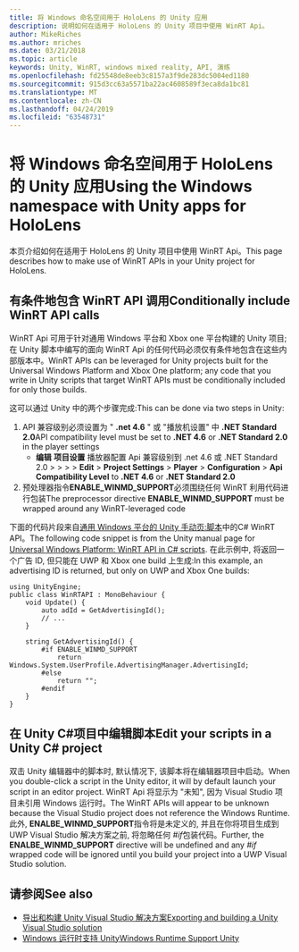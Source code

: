 ```yaml
---
title: 将 Windows 命名空间用于 HoloLens 的 Unity 应用
description: 说明如何在适用于 HoloLens 的 Unity 项目中使用 WinRT Api。
author: MikeRiches
ms.author: mriches
ms.date: 03/21/2018
ms.topic: article
keywords: Unity, WinRT, windows mixed reality, API, 演练
ms.openlocfilehash: fd25548de8eeb3c8157a3f9de283dc5004ed1180
ms.sourcegitcommit: 915d3cc63a5571ba22ac4608589f3eca8da1bc81
ms.translationtype: MT
ms.contentlocale: zh-CN
ms.lasthandoff: 04/24/2019
ms.locfileid: "63548731"
---
```

# <a name="using-the-windows-namespace-with-unity-apps-for-hololens"></a><span data-ttu-id="08f3d-104">将 Windows 命名空间用于 HoloLens 的 Unity 应用</span><span class="sxs-lookup"><span data-stu-id="08f3d-104">Using the Windows namespace with Unity apps for HoloLens</span></span>

<span data-ttu-id="08f3d-105">本页介绍如何在适用于 HoloLens 的 Unity 项目中使用 WinRT Api。</span><span class="sxs-lookup"><span data-stu-id="08f3d-105">This page describes how to make use of WinRT APIs in your Unity project for HoloLens.</span></span>

## <a name="conditionally-include-winrt-api-calls"></a><span data-ttu-id="08f3d-106">有条件地包含 WinRT API 调用</span><span class="sxs-lookup"><span data-stu-id="08f3d-106">Conditionally include WinRT API calls</span></span>

<span data-ttu-id="08f3d-107">WinRT Api 可用于针对通用 Windows 平台和 Xbox one 平台构建的 Unity 项目;在 Unity 脚本中编写的面向 WinRT Api 的任何代码必须仅有条件地包含在这些内部版本中。</span><span class="sxs-lookup"><span data-stu-id="08f3d-107">WinRT APIs can be leveraged for Unity projects built for the Universal Windows Platform and Xbox One platform; any code that you write in Unity scripts that target WinRT APIs must be conditionally included for only those builds.</span></span> 

<span data-ttu-id="08f3d-108">这可以通过 Unity 中的两个步骤完成:</span><span class="sxs-lookup"><span data-stu-id="08f3d-108">This can be done via two steps in Unity:</span></span>
1) <span data-ttu-id="08f3d-109">API 兼容级别必须设置为 " **.net 4.6** " 或 "播放机设置" 中 **.NET Standard 2.0**</span><span class="sxs-lookup"><span data-stu-id="08f3d-109">API compatibility level must be set to **.NET 4.6** or **.NET Standard 2.0** in the player settings</span></span>
    - <span data-ttu-id="08f3d-110">**编辑** **项目设置**   播放器配置 Api 兼容级别到 .net 4.6 或 .NET Standard 2.0 >  >  >  > </span><span class="sxs-lookup"><span data-stu-id="08f3d-110">**Edit** > **Project Settings** > **Player** > **Configuration** > **Api Compatibility Level** to **.NET 4.6** or **.NET Standard 2.0**</span></span>
2) <span data-ttu-id="08f3d-111">预处理器指令**ENABLE_WINMD_SUPPORT**必须围绕任何 WinRT 利用代码进行包装</span><span class="sxs-lookup"><span data-stu-id="08f3d-111">The preprocessor directive **ENABLE_WINMD_SUPPORT** must be wrapped around any WinRT-leveraged code</span></span>

<span data-ttu-id="08f3d-112">下面的代码片段来自[通用 Windows 平台的 Unity 手动页:脚本](http://docs.unity3d.com/Manual/windowsstore-scripts.html)中的C# WinRT API。</span><span class="sxs-lookup"><span data-stu-id="08f3d-112">The following code snippet is from the Unity manual page for [Universal Windows Platform: WinRT API in C# scripts](http://docs.unity3d.com/Manual/windowsstore-scripts.html).</span></span> <span data-ttu-id="08f3d-113">在此示例中, 将返回一个广告 ID, 但只能在 UWP 和 Xbox one build 上生成:</span><span class="sxs-lookup"><span data-stu-id="08f3d-113">In this example, an advertising ID is returned, but only on UWP and Xbox One builds:</span></span>

```
using UnityEngine;
public class WinRTAPI : MonoBehaviour {
    void Update() {
        auto adId = GetAdvertisingId();
        // ...
    }

    string GetAdvertisingId() {
        #if ENABLE_WINMD_SUPPORT
            return Windows.System.UserProfile.AdvertisingManager.AdvertisingId;
        #else
            return "";
        #endif
    }
}
```

## <a name="edit-your-scripts-in-a-unity-c-project"></a><span data-ttu-id="08f3d-114">在 Unity C#项目中编辑脚本</span><span class="sxs-lookup"><span data-stu-id="08f3d-114">Edit your scripts in a Unity C# project</span></span>

<span data-ttu-id="08f3d-115">双击 Unity 编辑器中的脚本时, 默认情况下, 该脚本将在编辑器项目中启动。</span><span class="sxs-lookup"><span data-stu-id="08f3d-115">When you double-click a script in the Unity editor, it will by default launch your script in an editor project.</span></span> <span data-ttu-id="08f3d-116">WinRT Api 将显示为 "未知", 因为 Visual Studio 项目未引用 Windows 运行时。</span><span class="sxs-lookup"><span data-stu-id="08f3d-116">The WinRT APIs will appear to be unknown because the Visual Studio project does not reference the Windows Runtime.</span></span> <span data-ttu-id="08f3d-117">此外, **ENALBE_WINMD_SUPPORT**指令将是未定义的, 并且在你将项目生成到 UWP Visual Studio 解决方案之前, 将忽略任何 *#if*包装代码。</span><span class="sxs-lookup"><span data-stu-id="08f3d-117">Further, the **ENALBE_WINMD_SUPPORT** directive will be undefined and any *#if* wrapped code will be ignored until you build your project into a UWP Visual Studio solution.</span></span>

## <a name="see-also"></a><span data-ttu-id="08f3d-118">请参阅</span><span class="sxs-lookup"><span data-stu-id="08f3d-118">See also</span></span>
* [<span data-ttu-id="08f3d-119">导出和构建 Unity Visual Studio 解决方案</span><span class="sxs-lookup"><span data-stu-id="08f3d-119">Exporting and building a Unity Visual Studio solution</span></span>](exporting-and-building-a-unity-visual-studio-solution.md)
* [<span data-ttu-id="08f3d-120">Windows 运行时支持 Unity</span><span class="sxs-lookup"><span data-stu-id="08f3d-120">Windows Runtime Support Unity</span></span>](https://docs.unity3d.com/Manual/IL2CPP-WindowsRuntimeSupport.html)